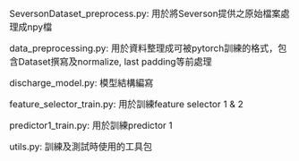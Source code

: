 <font size=3> SeversonDataset_preprocess.py: 用於將Severson提供之原始檔案處理成npy檔</font> 

<font size=3> data_preprocessing.py: 用於資料整理成可被pytorch訓練的格式，包含Dataset撰寫及normalize, last padding等前處理</font> 

<font size=3> discharge_model.py: 模型結構編寫</font> 

<font size=3> feature_selector_train.py: 用於訓練feature selector 1 & 2</font>  

<font size=3> predictor1_train.py: 用於訓練predictor 1</font>  

<font size=3> utils.py: 訓練及測試時使用的工具包</font>  
